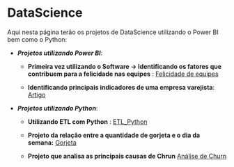 # DataScience
Aqui nesta página terão os projetos de DataScience utilizando o Power BI bem como o Python:
- ***Projetos utilizando Power BI***: 
  - **Primeira vez utilizando o Software -> Identificando os fatores que contribuem para a felicidade nas equipes** : [Felicidade de equipes](https://github.com/HemersonFarias/DataScience/tree/main/Projetos_PowerBI/Indice_felicidade)
      
  - **Identificando principais indicadores de uma empresa varejista**: [Artigo](https://www.linkedin.com/pulse/aplica%C3%A7%C3%A3o-de-conceitos-do-power-bi-em-uma-empresa-ramo-farias/)


- ***Projetos utilizando Python***: 
  - **Utilizando ETL com Python** : [ETL_Python](https://github.com/HemersonFarias/DataScience/tree/main/Projetos_Python)

  - **Projeto da relação entre a quantidade de gorjeta e o dia da semana:** [Gorjeta](https://github.com/HemersonFarias/DataScience/tree/main/Projetos_Python/Gorjetas)

  - **Projeto que analisa as principais causas de Chrun**  [Análise de Churn](https://github.com/HemersonFarias/DataScience/tree/main/Projetos_Python/Churn)
